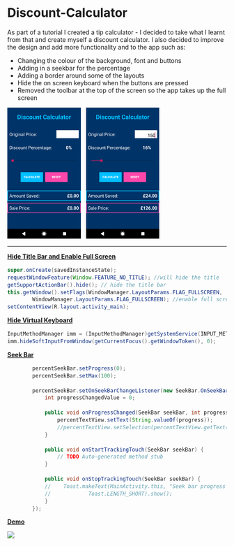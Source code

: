# Discount-Calculator

As part of a tutorial I created a tip calculator - I decided to take what I learnt from that and create myself a discount calculator. I also decided to improve the design and add more functionality and to the app such as: 
 <ul>
  <li>Changing the colour of the background, font and buttons</li>
  <li>Adding in a seekbar for the percentage</li>
  <li>Adding a border around some of the layouts</li>
  <li>Hide the on screen keyboard when the buttons are pressed</li>
  <li>Removed the toolbar at the top of the screen so the app takes up the full screen</li>
</ul> 

<div>
  <img src="/Screenshot 1.png" height="300"/> &nbsp
  <img src="/Screenshot 2.png" height="300"/> &nbsp
</div>

---

<b><u>Hide Title Bar and Enable Full Screen</b></u>
<br>
```java
super.onCreate(savedInstanceState);
requestWindowFeature(Window.FEATURE_NO_TITLE); //will hide the title
getSupportActionBar().hide(); // hide the title bar
this.getWindow().setFlags(WindowManager.LayoutParams.FLAG_FULLSCREEN,
        WindowManager.LayoutParams.FLAG_FULLSCREEN); //enable full screen
setContentView(R.layout.activity_main);
```

<b><u>Hide Virtual Keyboard</b></u>
<br>
```java
InputMethodManager imm = (InputMethodManager)getSystemService(INPUT_METHOD_SERVICE);
imm.hideSoftInputFromWindow(getCurrentFocus().getWindowToken(), 0);
```

<b><u>Seek Bar</b></u>
<br>
```java
        percentSeekBar.setProgress(0);
        percentSeekBar.setMax(100);

        percentSeekBar.setOnSeekBarChangeListener(new SeekBar.OnSeekBarChangeListener() {
            int progressChangedValue = 0;

            public void onProgressChanged(SeekBar seekBar, int progress, boolean fromUser) {
                percentTextView.setText(String.valueOf(progress));
                //percentTextView.setSelection(percentTextView.getText().length());
            }

            public void onStartTrackingTouch(SeekBar seekBar) {
                // TODO Auto-generated method stub
            }

            public void onStopTrackingTouch(SeekBar seekBar) {
            //    Toast.makeText(MainActivity.this, "Seek bar progress is :" + progressChangedValue,
            //            Toast.LENGTH_SHORT).show();
            }
        });
```

<b><u>Demo</b></u>
<br>

<div>
  <img src="/Discount Calculator App - Demo.gif" height="500"/>
</div>
